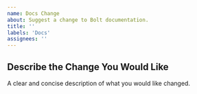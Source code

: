 ```yaml
---
name: Docs Change
about: Suggest a change to Bolt documentation.
title: ''
labels: 'Docs'
assignees: ''
---
```


## Describe the Change You Would Like
A clear and concise description of what you would like changed.
